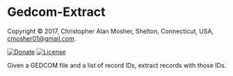# Gedcom-Extract

Copyright © 2017, Christopher Alan Mosher, Shelton, Connecticut, USA, <cmosher01@gmail.com>.

[![Donate](https://img.shields.io/badge/Donate-PayPal-green.svg)](https://www.paypal.com/cgi-bin/webscr?cmd=_s-xclick&hosted_button_id=CVSSQ2BWDCKQ2)
[![License](https://img.shields.io/github/license/cmosher01/Gedcom-Extract.svg)](https://www.gnu.org/licenses/gpl.html)

Given a GEDCOM file and a list of record IDs, extract records with those IDs.
